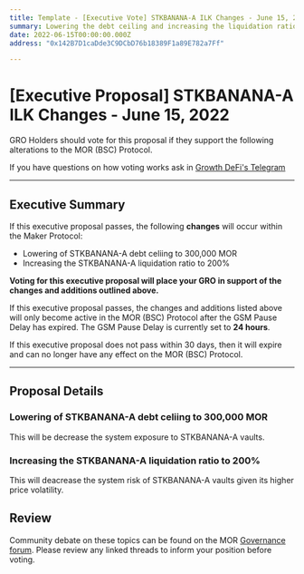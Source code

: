 ```yaml
---
title: Template - [Executive Vote] STKBANANA-A ILK Changes - June 15, 2022
summary: Lowering the debt ceiling and increasing the liquidation ratio for STKBANANA-A
date: 2022-06-15T00:00:00.000Z
address: "0x142B7D1caDde3C9DCbD76b18389F1a89E782a7Ff"

---
```

# [Executive Proposal] STKBANANA-A ILK Changes - June 15, 2022

GRO Holders should vote for this proposal if they support the following alterations to the MOR (BSC) Protocol.

If you have questions on how voting works ask in [Growth DeFi's Telegram](https://t.me/growthdefi)

---

## Executive Summary

If this executive proposal passes, the following **changes** will occur within the Maker Protocol:
- Lowering of STKBANANA-A debt celiing to 300,000 MOR
- Increasing the STKBANANA-A liquidation ratio to 200%

**Voting for this executive proposal will place your GRO in support of the changes and additions outlined above.**

If this executive proposal passes, the changes and additions listed above will only become active in the MOR (BSC) Protocol after the GSM Pause Delay has expired. The GSM Pause Delay is currently set to **24 hours**.

If this executive proposal does not pass within 30 days, then it will expire and can no longer have any effect on the MOR (BSC) Protocol.

---

## Proposal Details

### Lowering of STKBANANA-A debt celiing to 300,000 MOR

This will be decrease the system exposure to STKBANANA-A vaults.

### Increasing the STKBANANA-A liquidation ratio to 200%

This will deacrease the system risk of STKBANANA-A vaults given its higher price volatility.

## Review

Community debate on these topics can be found on the MOR [Governance forum](https://forum.growthdefi.com/). Please review any linked threads to inform your position before voting.
